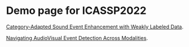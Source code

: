 # Demo page for ICASSP2022

[Category-Adapted Sound Event Enhancement with Weakly Labeled Data](./source-separation.html).

[Navigating AudioVisual Event Detection Across Modalities](./multimodal.html).
